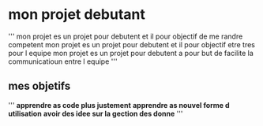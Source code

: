  # mon projet debutant

''' mon projet es un projet pour debutent et il pour objectif de me randre competent 
  mon projet es un projet pour debutent et il pour objectif etre tres pour l equipe 
  mon projet es un projet pour debutent a pour but de facilite la communicatioun entre l equipe  '''
  ## mes objetifs
   '''
   **apprendre as code plus justement** 
  **apprendre as nouvel forme d utilisation**
  **avoir  des idee sur la gection des donne** 
'''